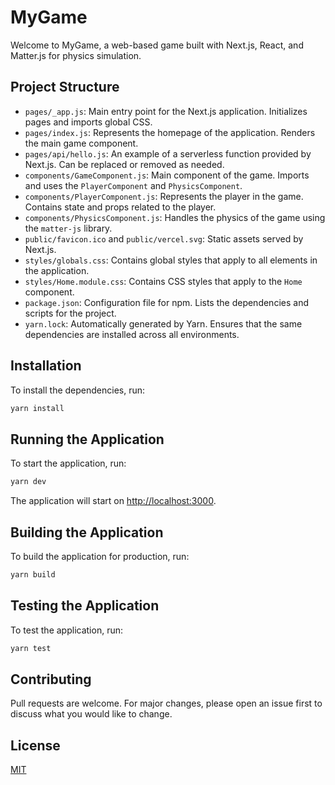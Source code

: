 # MyGame

Welcome to MyGame, a web-based game built with Next.js, React, and Matter.js for physics simulation.

## Project Structure

- `pages/_app.js`: Main entry point for the Next.js application. Initializes pages and imports global CSS.
- `pages/index.js`: Represents the homepage of the application. Renders the main game component.
- `pages/api/hello.js`: An example of a serverless function provided by Next.js. Can be replaced or removed as needed.
- `components/GameComponent.js`: Main component of the game. Imports and uses the `PlayerComponent` and `PhysicsComponent`.
- `components/PlayerComponent.js`: Represents the player in the game. Contains state and props related to the player.
- `components/PhysicsComponent.js`: Handles the physics of the game using the `matter-js` library.
- `public/favicon.ico` and `public/vercel.svg`: Static assets served by Next.js.
- `styles/globals.css`: Contains global styles that apply to all elements in the application.
- `styles/Home.module.css`: Contains CSS styles that apply to the `Home` component.
- `package.json`: Configuration file for npm. Lists the dependencies and scripts for the project.
- `yarn.lock`: Automatically generated by Yarn. Ensures that the same dependencies are installed across all environments.

## Installation

To install the dependencies, run:

```bash
yarn install
```

## Running the Application

To start the application, run:

```bash
yarn dev
```

The application will start on [http://localhost:3000](http://localhost:3000).

## Building the Application

To build the application for production, run:

```bash
yarn build
```

## Testing the Application

To test the application, run:

```bash
yarn test
```

## Contributing

Pull requests are welcome. For major changes, please open an issue first to discuss what you would like to change.

## License

[MIT](https://choosealicense.com/licenses/mit/)